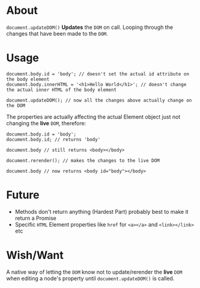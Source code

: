 # About
`document.updateDOM()` **Updates** the `DOM` on call. Looping through the changes that have been made to the `DOM`.

# Usage

```JS
document.body.id = 'body'; // doesn't set the actual id attribute on the body element
document.body.innerHTML = '<h1>Hello World</h1>'; // doesn't change the actual inner HTML of the body element

document.updateDOM(); // now all the changes above actually change on the DOM
```

The properties are actually affecting the actual Element object just not changing the **live** `DOM`, therefore:

```JS
document.body.id = 'body';
document.body.id; // returns 'body'

document.body // still returns <body></body>

document.rerender(); // makes the changes to the live DOM

document.body // now returns <body id="body"></body>
```

# Future
- Methods don't return anything (Hardest Part) probably best to make it return a Promise
- Specific `HTML` Element properties like `href` for `<a></a>` and `<link></link>` etc


# Wish/Want
A native way of letting the `DOM` know not to update/rerender the **live** `DOM` when editing a node's property until `document.updateDOM()` is called.
